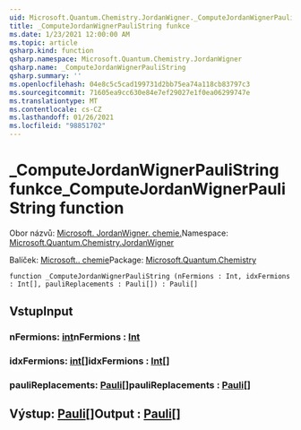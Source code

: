 ```yaml
---
uid: Microsoft.Quantum.Chemistry.JordanWigner._ComputeJordanWignerPauliString
title: _ComputeJordanWignerPauliString funkce
ms.date: 1/23/2021 12:00:00 AM
ms.topic: article
qsharp.kind: function
qsharp.namespace: Microsoft.Quantum.Chemistry.JordanWigner
qsharp.name: _ComputeJordanWignerPauliString
qsharp.summary: ''
ms.openlocfilehash: 04e8c5c5cad199731d2bb75ea74a118cb83797c3
ms.sourcegitcommit: 71605ea9cc630e84e7ef29027e1f0ea06299747e
ms.translationtype: MT
ms.contentlocale: cs-CZ
ms.lasthandoff: 01/26/2021
ms.locfileid: "98851702"
---
```

# <a name="_computejordanwignerpaulistring-function"></a><span data-ttu-id="b3d52-102">_ComputeJordanWignerPauliString funkce</span><span class="sxs-lookup"><span data-stu-id="b3d52-102">_ComputeJordanWignerPauliString function</span></span>

<span data-ttu-id="b3d52-103">Obor názvů: [Microsoft. JordanWigner. chemie.](xref:Microsoft.Quantum.Chemistry.JordanWigner)</span><span class="sxs-lookup"><span data-stu-id="b3d52-103">Namespace: [Microsoft.Quantum.Chemistry.JordanWigner](xref:Microsoft.Quantum.Chemistry.JordanWigner)</span></span>

<span data-ttu-id="b3d52-104">Balíček: [Microsoft.. chemie](https://nuget.org/packages/Microsoft.Quantum.Chemistry)</span><span class="sxs-lookup"><span data-stu-id="b3d52-104">Package: [Microsoft.Quantum.Chemistry](https://nuget.org/packages/Microsoft.Quantum.Chemistry)</span></span>




```qsharp
function _ComputeJordanWignerPauliString (nFermions : Int, idxFermions : Int[], pauliReplacements : Pauli[]) : Pauli[]
```


## <a name="input"></a><span data-ttu-id="b3d52-105">Vstup</span><span class="sxs-lookup"><span data-stu-id="b3d52-105">Input</span></span>

### <a name="nfermions--int"></a><span data-ttu-id="b3d52-106">nFermions: [int](xref:microsoft.quantum.lang-ref.int)</span><span class="sxs-lookup"><span data-stu-id="b3d52-106">nFermions : [Int](xref:microsoft.quantum.lang-ref.int)</span></span>




### <a name="idxfermions--int"></a><span data-ttu-id="b3d52-107">idxFermions: [int](xref:microsoft.quantum.lang-ref.int)[]</span><span class="sxs-lookup"><span data-stu-id="b3d52-107">idxFermions : [Int](xref:microsoft.quantum.lang-ref.int)[]</span></span>




### <a name="paulireplacements--pauli"></a><span data-ttu-id="b3d52-108">pauliReplacements: [Pauli](xref:microsoft.quantum.lang-ref.pauli)[]</span><span class="sxs-lookup"><span data-stu-id="b3d52-108">pauliReplacements : [Pauli](xref:microsoft.quantum.lang-ref.pauli)[]</span></span>





## <a name="output--pauli"></a><span data-ttu-id="b3d52-109">Výstup: [Pauli](xref:microsoft.quantum.lang-ref.pauli)[]</span><span class="sxs-lookup"><span data-stu-id="b3d52-109">Output : [Pauli](xref:microsoft.quantum.lang-ref.pauli)[]</span></span>

